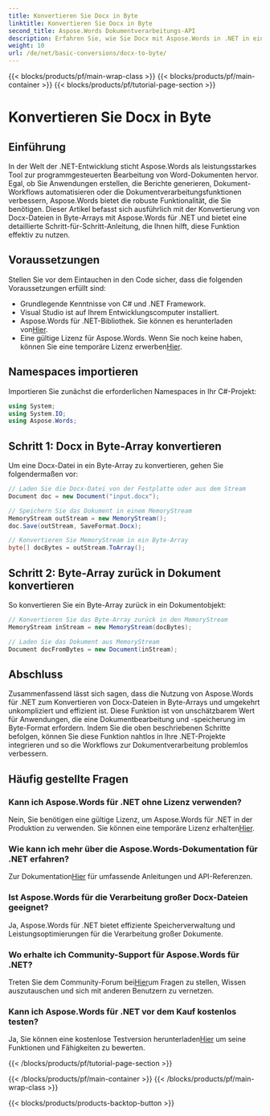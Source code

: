 ```yaml
---
title: Konvertieren Sie Docx in Byte
linktitle: Konvertieren Sie Docx in Byte
second_title: Aspose.Words Dokumentverarbeitungs-API
description: Erfahren Sie, wie Sie Docx mit Aspose.Words in .NET in ein Byte-Array konvertieren, um eine effiziente Dokumentverarbeitung zu gewährleisten. Schritt-für-Schritt-Anleitung enthalten.
weight: 10
url: /de/net/basic-conversions/docx-to-byte/
---
```


{{< blocks/products/pf/main-wrap-class >}}
{{< blocks/products/pf/main-container >}}
{{< blocks/products/pf/tutorial-page-section >}}

# Konvertieren Sie Docx in Byte

## Einführung

In der Welt der .NET-Entwicklung sticht Aspose.Words als leistungsstarkes Tool zur programmgesteuerten Bearbeitung von Word-Dokumenten hervor. Egal, ob Sie Anwendungen erstellen, die Berichte generieren, Dokument-Workflows automatisieren oder die Dokumentverarbeitungsfunktionen verbessern, Aspose.Words bietet die robuste Funktionalität, die Sie benötigen. Dieser Artikel befasst sich ausführlich mit der Konvertierung von Docx-Dateien in Byte-Arrays mit Aspose.Words für .NET und bietet eine detaillierte Schritt-für-Schritt-Anleitung, die Ihnen hilft, diese Funktion effektiv zu nutzen.

## Voraussetzungen

Stellen Sie vor dem Eintauchen in den Code sicher, dass die folgenden Voraussetzungen erfüllt sind:
- Grundlegende Kenntnisse von C# und .NET Framework.
- Visual Studio ist auf Ihrem Entwicklungscomputer installiert.
-  Aspose.Words für .NET-Bibliothek. Sie können es herunterladen von[Hier](https://releases.aspose.com/words/net/).
-  Eine gültige Lizenz für Aspose.Words. Wenn Sie noch keine haben, können Sie eine temporäre Lizenz erwerben[Hier](https://purchase.aspose.com/temporary-license/).

## Namespaces importieren

Importieren Sie zunächst die erforderlichen Namespaces in Ihr C#-Projekt:
```csharp
using System;
using System.IO;
using Aspose.Words;
```

## Schritt 1: Docx in Byte-Array konvertieren

Um eine Docx-Datei in ein Byte-Array zu konvertieren, gehen Sie folgendermaßen vor:
```csharp
// Laden Sie die Docx-Datei von der Festplatte oder aus dem Stream
Document doc = new Document("input.docx");

// Speichern Sie das Dokument in einem MemoryStream
MemoryStream outStream = new MemoryStream();
doc.Save(outStream, SaveFormat.Docx);

// Konvertieren Sie MemoryStream in ein Byte-Array
byte[] docBytes = outStream.ToArray();
```

## Schritt 2: Byte-Array zurück in Dokument konvertieren

So konvertieren Sie ein Byte-Array zurück in ein Dokumentobjekt:
```csharp
// Konvertieren Sie das Byte-Array zurück in den MemoryStream
MemoryStream inStream = new MemoryStream(docBytes);

// Laden Sie das Dokument aus MemoryStream
Document docFromBytes = new Document(inStream);
```

## Abschluss

Zusammenfassend lässt sich sagen, dass die Nutzung von Aspose.Words für .NET zum Konvertieren von Docx-Dateien in Byte-Arrays und umgekehrt unkompliziert und effizient ist. Diese Funktion ist von unschätzbarem Wert für Anwendungen, die eine Dokumentbearbeitung und -speicherung im Byte-Format erfordern. Indem Sie die oben beschriebenen Schritte befolgen, können Sie diese Funktion nahtlos in Ihre .NET-Projekte integrieren und so die Workflows zur Dokumentverarbeitung problemlos verbessern.

## Häufig gestellte Fragen

### Kann ich Aspose.Words für .NET ohne Lizenz verwenden?
 Nein, Sie benötigen eine gültige Lizenz, um Aspose.Words für .NET in der Produktion zu verwenden. Sie können eine temporäre Lizenz erhalten[Hier](https://purchase.aspose.com/temporary-license/).

### Wie kann ich mehr über die Aspose.Words-Dokumentation für .NET erfahren?
 Zur Dokumentation[Hier](https://reference.aspose.com/words/net/) für umfassende Anleitungen und API-Referenzen.

### Ist Aspose.Words für die Verarbeitung großer Docx-Dateien geeignet?
Ja, Aspose.Words für .NET bietet effiziente Speicherverwaltung und Leistungsoptimierungen für die Verarbeitung großer Dokumente.

### Wo erhalte ich Community-Support für Aspose.Words für .NET?
 Treten Sie dem Community-Forum bei[Hier](https://forum.aspose.com/c/words/8)um Fragen zu stellen, Wissen auszutauschen und sich mit anderen Benutzern zu vernetzen.

### Kann ich Aspose.Words für .NET vor dem Kauf kostenlos testen?
 Ja, Sie können eine kostenlose Testversion herunterladen[Hier](https://releases.aspose.com/) um seine Funktionen und Fähigkeiten zu bewerten.

{{< /blocks/products/pf/tutorial-page-section >}}

{{< /blocks/products/pf/main-container >}}
{{< /blocks/products/pf/main-wrap-class >}}

{{< blocks/products/products-backtop-button >}}
